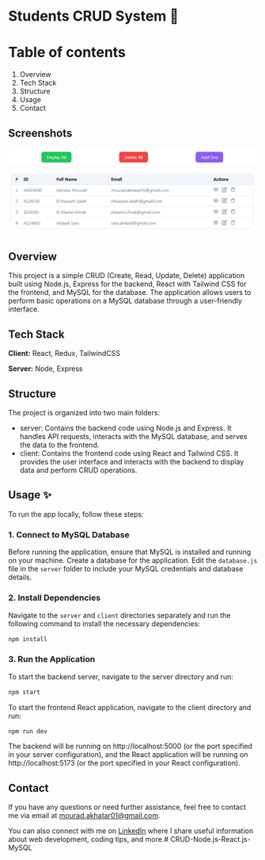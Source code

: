 
  # Students CRUD System 📝  
  # Table of contents  
  1. Overview 
  2. Tech Stack  
  3. Structure
  4. Usage
  5. Contact

  ## Screenshots  

  ![App Screenshot](./client/src/assets/screenshot.png)


  ## Overview
  This project is a simple CRUD (Create, Read, Update, Delete) application built using Node.js, Express for the backend, React with Tailwind CSS for the frontend, and MySQL for the database. The application allows users to perform basic operations on a MySQL database through a user-friendly interface.

   ## Tech Stack  

  **Client:** React, Redux, TailwindCSS  

  **Server:** Node, Express

  ## Structure  
  The project is organized into two main folders:

  - server: Contains the backend code using Node.js and Express. It handles API requests, interacts with the MySQL database, and serves the data to the frontend.
  - client: Contains the frontend code using React and Tailwind CSS. It provides the user interface and interacts with the backend to display data and perform CRUD operations.
      
  ## Usage ✨ 
  To run the app locally, follow these steps: 
  ### 1. Connect to MySQL Database 
  Before running the application, ensure that MySQL is installed and running on your machine. Create a database for the application. Edit the `database.js` file in the `server` folder to include your MySQL credentials and database details.

  ### 2. Install Dependencies
  Navigate to the `server` and `client` directories separately and run the following command to install the necessary dependencies:
  ```bash
  npm install
  ```

  ### 3. Run the Application
  To start the backend server, navigate to the server directory and run:
  ```bash
  npm start 
  ```

  To start the frontend React application, navigate to the client directory and run:
  ```bash
  npm run dev
  ```
  The backend will be running on http://localhost:5000 (or the port specified in your server configuration), and the React application will be running on http://localhost:5173 (or the port specified in your React configuration).
  
  ## Contact
  If you have any questions or need further assistance, feel free to contact me via email at [mourad.akhatar01@gmail.com](mailto:mourad.akhatar01@gmail.com). 

  You can also connect with me on [LinkedIn](https://www.linkedin.com/in/akhatarmourad/) where I share useful information about web development, coding tips, and more.# CRUD-Node.js-React.js-MySQL
